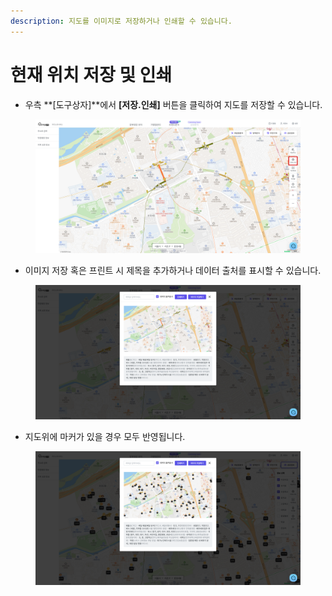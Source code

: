 ```yaml
---
description: 지도를 이미지로 저장하거나 인쇄할 수 있습니다.
---
```


# 현재 위치 저장 및 인쇄

* 우측 **\[도구상자]**에서 **\[저장.인쇄]** 버튼을 클릭하여 지도를 저장할 수 있습니다.

<figure><img src="../.gitbook/assets/print4.png" alt=""><figcaption></figcaption></figure>

* 이미지 저장 혹은 프린트 시 제목을 추가하거나 데이터 출처를 표시할 수 있습니다.

<figure><img src="../.gitbook/assets/print5.png" alt=""><figcaption></figcaption></figure>

* 지도위에 마커가 있을 경우 모두 반영됩니다.

<figure><img src="../.gitbook/assets/print.png" alt=""><figcaption></figcaption></figure>

